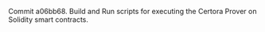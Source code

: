 Commit a06bb68.                    Build and Run scripts for executing the Certora Prover on Solidity smart contracts.